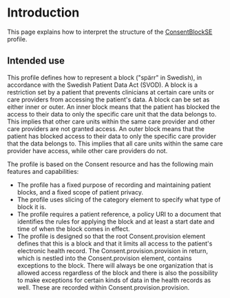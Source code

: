# Introduction
This page explains how to interpret the structure of the [ConsentBlockSE](StructureDefinition-ConsentBlockSE.html) profile.

## Intended use
This profile defines how to represent a block ("spärr" in Swedish), in accordance with the Swedish Patient Data Act (SVOD). A block is a restriction set by a patient that prevents clinicians at certain care units or care providers from accessing the patient's data. A block can be set as either inner or outer. An inner block means that the patient has blocked the access to their data to only the specific care unit that the data belongs to. This implies that other care units within the same care provider and other care providers are not granted access. An outer block means that the patient has blocked access to their data to only the specific care provider that the data belongs to. This implies that all care units within the same care provider have access, while other care providers do not.

The profile is based on the Consent resource and has the following main features and capabilities:

* The profile has a fixed purpose of recording and maintaining patient blocks, and a fixed scope of patient privacy.
* The profile uses slicing of the category element to specify what type of block it is.
* The profile requires a patient reference, a policy URI to a document that identifies the rules for applying the block and at least a start date and time of when the block comes in effect.
* The profile is designed so that the root Consent.provision element defines that this is a block and that it limits all access to the patient's electronic health record. The Consent.provision.provision in return, which is nestled into the Consent.provision element, contains exceptions to the block. There will always be one organization that is allowed access regardless of the block and there is also the possibility to make exceptions for certain kinds of data in the health records as well. These are recorded within Consent.provision.provision.